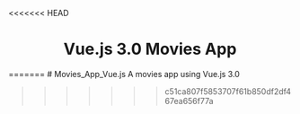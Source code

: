 <<<<<<< HEAD
<h1 align="center"> Vue.js 3.0 Movies App </h1>
=======
# Movies_App_Vue.js
A movies app using Vue.js 3.0

>>>>>>> c51ca807f5853707f61b850df2df467ea656f77a
